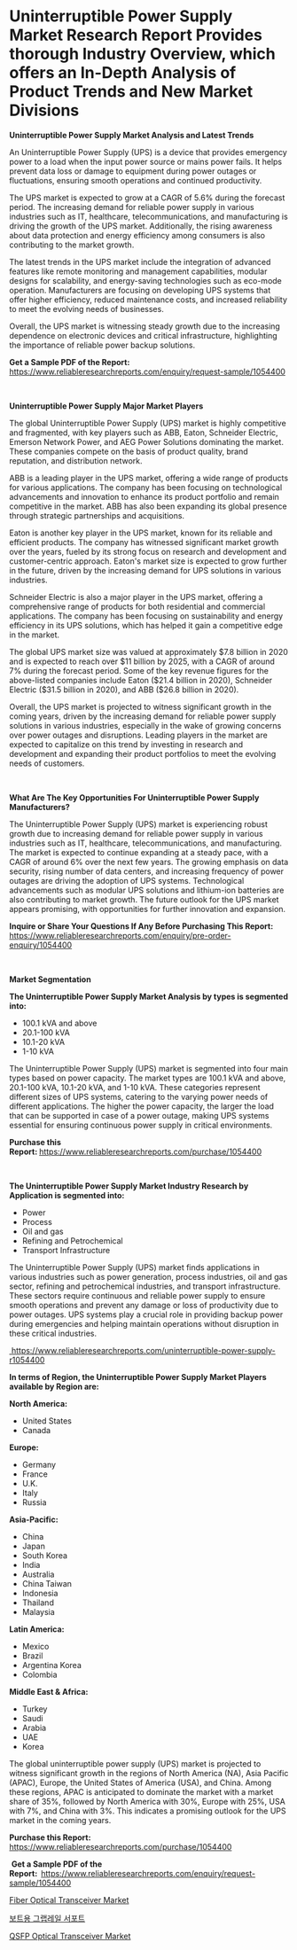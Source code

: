 <p><h1>Uninterruptible Power Supply Market Research Report Provides thorough Industry Overview, which offers an In-Depth Analysis of Product Trends and New Market Divisions</h1></p><p><strong>Uninterruptible Power Supply Market Analysis and Latest Trends</strong></p>
<p><p>An Uninterruptible Power Supply (UPS) is a device that provides emergency power to a load when the input power source or mains power fails. It helps prevent data loss or damage to equipment during power outages or fluctuations, ensuring smooth operations and continued productivity.</p><p>The UPS market is expected to grow at a CAGR of 5.6% during the forecast period. The increasing demand for reliable power supply in various industries such as IT, healthcare, telecommunications, and manufacturing is driving the growth of the UPS market. Additionally, the rising awareness about data protection and energy efficiency among consumers is also contributing to the market growth.</p><p>The latest trends in the UPS market include the integration of advanced features like remote monitoring and management capabilities, modular designs for scalability, and energy-saving technologies such as eco-mode operation. Manufacturers are focusing on developing UPS systems that offer higher efficiency, reduced maintenance costs, and increased reliability to meet the evolving needs of businesses.</p><p>Overall, the UPS market is witnessing steady growth due to the increasing dependence on electronic devices and critical infrastructure, highlighting the importance of reliable power backup solutions.</p></p>
<p><strong>Get a Sample PDF of the Report:&nbsp;</strong> <a href="https://www.reliableresearchreports.com/enquiry/request-sample/1054400">https://www.reliableresearchreports.com/enquiry/request-sample/1054400</a></p>
<p>&nbsp;</p>
<p><strong>Uninterruptible Power Supply Major Market Players</strong></p>
<p><p>The global Uninterruptible Power Supply (UPS) market is highly competitive and fragmented, with key players such as ABB, Eaton, Schneider Electric, Emerson Network Power, and AEG Power Solutions dominating the market. These companies compete on the basis of product quality, brand reputation, and distribution network.</p><p>ABB is a leading player in the UPS market, offering a wide range of products for various applications. The company has been focusing on technological advancements and innovation to enhance its product portfolio and remain competitive in the market. ABB has also been expanding its global presence through strategic partnerships and acquisitions.</p><p>Eaton is another key player in the UPS market, known for its reliable and efficient products. The company has witnessed significant market growth over the years, fueled by its strong focus on research and development and customer-centric approach. Eaton's market size is expected to grow further in the future, driven by the increasing demand for UPS solutions in various industries.</p><p>Schneider Electric is also a major player in the UPS market, offering a comprehensive range of products for both residential and commercial applications. The company has been focusing on sustainability and energy efficiency in its UPS solutions, which has helped it gain a competitive edge in the market.</p><p>The global UPS market size was valued at approximately $7.8 billion in 2020 and is expected to reach over $11 billion by 2025, with a CAGR of around 7% during the forecast period. Some of the key revenue figures for the above-listed companies include Eaton ($21.4 billion in 2020), Schneider Electric ($31.5 billion in 2020), and ABB ($26.8 billion in 2020).</p><p>Overall, the UPS market is projected to witness significant growth in the coming years, driven by the increasing demand for reliable power supply solutions in various industries, especially in the wake of growing concerns over power outages and disruptions. Leading players in the market are expected to capitalize on this trend by investing in research and development and expanding their product portfolios to meet the evolving needs of customers.</p></p>
<p>&nbsp;</p>
<p><strong>What Are The Key Opportunities For Uninterruptible Power Supply Manufacturers?</strong></p>
<p><p>The Uninterruptible Power Supply (UPS) market is experiencing robust growth due to increasing demand for reliable power supply in various industries such as IT, healthcare, telecommunications, and manufacturing. The market is expected to continue expanding at a steady pace, with a CAGR of around 6% over the next few years. The growing emphasis on data security, rising number of data centers, and increasing frequency of power outages are driving the adoption of UPS systems. Technological advancements such as modular UPS solutions and lithium-ion batteries are also contributing to market growth. The future outlook for the UPS market appears promising, with opportunities for further innovation and expansion.</p></p>
<p><strong>Inquire or Share Your Questions If Any Before Purchasing This Report:</strong> <a href="https://www.reliableresearchreports.com/enquiry/pre-order-enquiry/1054400">https://www.reliableresearchreports.com/enquiry/pre-order-enquiry/1054400</a></p>
<p>&nbsp;</p>
<p><strong>Market Segmentation</strong></p>
<p><strong>The Uninterruptible Power Supply Market Analysis by types is segmented into:</strong></p>
<p><ul><li>100.1 kVA and above</li><li>20.1-100 kVA</li><li>10.1-20 kVA</li><li>1-10 kVA</li></ul></p>
<p><p>The Uninterruptible Power Supply (UPS) market is segmented into four main types based on power capacity. The market types are 100.1 kVA and above, 20.1-100 kVA, 10.1-20 kVA, and 1-10 kVA. These categories represent different sizes of UPS systems, catering to the varying power needs of different applications. The higher the power capacity, the larger the load that can be supported in case of a power outage, making UPS systems essential for ensuring continuous power supply in critical environments.</p></p>
<p><strong>Purchase this Report:&nbsp;</strong><a href="https://www.reliableresearchreports.com/purchase/1054400">https://www.reliableresearchreports.com/purchase/1054400</a></p>
<p>&nbsp;</p>
<p><strong>The Uninterruptible Power Supply Market Industry Research by Application is segmented into:</strong></p>
<p><ul><li>Power</li><li>Process</li><li>Oil and gas</li><li>Refining and Petrochemical</li><li>Transport Infrastructure</li></ul></p>
<p><p>The Uninterruptible Power Supply (UPS) market finds applications in various industries such as power generation, process industries, oil and gas sector, refining and petrochemical industries, and transport infrastructure. These sectors require continuous and reliable power supply to ensure smooth operations and prevent any damage or loss of productivity due to power outages. UPS systems play a crucial role in providing backup power during emergencies and helping maintain operations without disruption in these critical industries.</p></p>
<p><a href="https://www.reliableresearchreports.com/uninterruptible-power-supply-r1054400">&nbsp;https://www.reliableresearchreports.com/uninterruptible-power-supply-r1054400</a></p>
<p><strong>In terms of Region, the Uninterruptible Power Supply Market Players available by Region are:</strong></p>
<p>
    <p> <strong> North America: </strong>
        <ul>
            <li>United States</li>
            <li>Canada</li>
        </ul>
        </p> 
    <p> <strong> Europe: </strong>
        <ul>
            <li>Germany</li>
            <li>France</li>
            <li>U.K.</li>
            <li>Italy</li>
            <li>Russia</li>
        </ul>
        </p> 
    <p> <strong> Asia-Pacific: </strong>
        <ul>
            <li>China</li>
            <li>Japan</li>
            <li>South Korea</li>
            <li>India</li>
            <li>Australia</li>
            <li>China Taiwan</li>
            <li>Indonesia</li>
            <li>Thailand</li>
            <li>Malaysia</li>
        </ul>
        </p> 
    <p> <strong> Latin America: </strong>
        <ul>
            <li>Mexico</li>
            <li>Brazil</li>
            <li>Argentina Korea</li>
            <li>Colombia</li>
        </ul>
        </p> 
    <p> <strong> Middle East & Africa: </strong>
        <ul>
            <li>Turkey</li>
            <li>Saudi</li>
            <li>Arabia</li>
            <li>UAE</li>
            <li>Korea</li>
        </ul>
    </p>
    </p>
<p><p>The global uninterruptible power supply (UPS) market is projected to witness significant growth in the regions of North America (NA), Asia Pacific (APAC), Europe, the United States of America (USA), and China. Among these regions, APAC is anticipated to dominate the market with a market share of 35%, followed by North America with 30%, Europe with 25%, USA with 7%, and China with 3%. This indicates a promising outlook for the UPS market in the coming years.</p></p>
<p><strong>Purchase this Report: </strong><a href="https://www.reliableresearchreports.com/purchase/1054400">https://www.reliableresearchreports.com/purchase/1054400</a></p>
<p>&nbsp;<strong>Get a Sample PDF of the Report:&nbsp;&nbsp;</strong><a href="https://www.reliableresearchreports.com/enquiry/request-sample/1054400">https://www.reliableresearchreports.com/enquiry/request-sample/1054400</a></p>
<p><strong></strong></p>
<p><p><a href="https://github.com/mabenkhyari11/Market-Research-Report-List-1/blob/main/fiber-optical-transceiver-market.md">Fiber Optical Transceiver Market</a></p><p><a href="https://github.com/konokaryan/Market-Research-Report-List-1/blob/main/7872697158930.md">보트용 그랩레일 서포트</a></p><p><a href="https://github.com/claudianurdin/Market-Research-Report-List-1/blob/main/qsfp-optical-transceiver-market.md">QSFP Optical Transceiver Market</a></p></p>